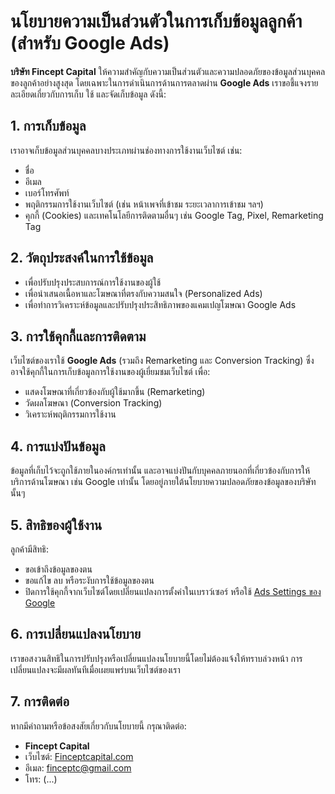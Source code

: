 
# นโยบายความเป็นส่วนตัวในการเก็บข้อมูลลูกค้า (สำหรับ Google Ads)

**บริษัท Fincept Capital** ให้ความสำคัญกับความเป็นส่วนตัวและความปลอดภัยของข้อมูลส่วนบุคคลของลูกค้าอย่างสูงสุด โดยเฉพาะในการดำเนินการด้านการตลาดผ่าน **Google Ads** เราขอชี้แจงรายละเอียดเกี่ยวกับการเก็บ ใช้ และจัดเก็บข้อมูล ดังนี้:

## 1. การเก็บข้อมูล
เราอาจเก็บข้อมูลส่วนบุคคลบางประเภทผ่านช่องทางการใช้งานเว็บไซต์ เช่น:
- ชื่อ
- อีเมล
- เบอร์โทรศัพท์
- พฤติกรรมการใช้งานเว็บไซต์ (เช่น หน้าเพจที่เข้าชม ระยะเวลาการเข้าชม ฯลฯ)
- คุกกี้ (Cookies) และเทคโนโลยีการติดตามอื่นๆ เช่น Google Tag, Pixel, Remarketing Tag

## 2. วัตถุประสงค์ในการใช้ข้อมูล
- เพื่อปรับปรุงประสบการณ์การใช้งานของผู้ใช้
- เพื่อนำเสนอเนื้อหาและโฆษณาที่ตรงกับความสนใจ (Personalized Ads)
- เพื่อทำการวิเคราะห์ข้อมูลและปรับปรุงประสิทธิภาพของแคมเปญโฆษณา Google Ads

## 3. การใช้คุกกี้และการติดตาม
เว็บไซต์ของเราใช้ **Google Ads** (รวมถึง Remarketing และ Conversion Tracking) ซึ่งอาจใช้คุกกี้ในการเก็บข้อมูลการใช้งานของผู้เยี่ยมชมเว็บไซต์ เพื่อ:
- แสดงโฆษณาที่เกี่ยวข้องกับผู้ใช้มากขึ้น (Remarketing)
- วัดผลโฆษณา (Conversion Tracking)
- วิเคราะห์พฤติกรรมการใช้งาน

## 4. การแบ่งปันข้อมูล
ข้อมูลที่เก็บไว้จะถูกใช้ภายในองค์กรเท่านั้น และอาจแบ่งปันกับบุคคลภายนอกที่เกี่ยวข้องกับการให้บริการด้านโฆษณา เช่น Google เท่านั้น โดยอยู่ภายใต้นโยบายความปลอดภัยของข้อมูลของบริษัทนั้นๆ

## 5. สิทธิของผู้ใช้งาน
ลูกค้ามีสิทธิ:
- ขอเข้าถึงข้อมูลของตน
- ขอแก้ไข ลบ หรือระงับการใช้ข้อมูลของตน
- ปิดการใช้คุกกี้จากเว็บไซต์โดยเปลี่ยนแปลงการตั้งค่าในเบราว์เซอร์ หรือใช้ [Ads Settings ของ Google](https://adssettings.google.com)

## 6. การเปลี่ยนแปลงนโยบาย
เราขอสงวนสิทธิในการปรับปรุงหรือเปลี่ยนแปลงนโยบายนี้โดยไม่ต้องแจ้งให้ทราบล่วงหน้า การเปลี่ยนแปลงจะมีผลทันทีเมื่อเผยแพร่บนเว็บไซต์ของเรา

## 7. การติดต่อ
หากมีคำถามหรือข้อสงสัยเกี่ยวกับนโยบายนี้ กรุณาติดต่อ:
- **Fincept Capital**
- เว็บไซต์: [Finceptcapital.com](https://finceptcapital.com)
- อีเมล: finceptc@gmail.com
- โทร: (...)

